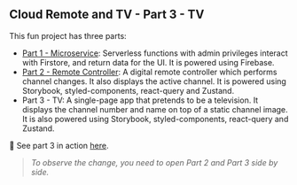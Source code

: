 ## Cloud Remote and TV - Part 3 - TV

This fun project has three parts:

-   [Part 1 - Microservice](https://github.com/alitursucular/cloud-remote-and-tv-part1-microservice): Serverless functions with admin privileges interact with Firstore, and return data for the UI. It is powered using Firebase.
-   [Part 2 - Remote Controller](https://github.com/alitursucular/cloud-remote-and-tv-part2-remote): A digital remote controller which performs channel changes. It also displays the active channel. It is powered using Storybook, styled-components, react-query and Zustand.
-   Part 3 - TV: A single-page app that pretends to be a television. It displays the channel number and name on top of a static channel image. It is also powered using Storybook, styled-components, react-query and Zustand.

🚀 See part 3 in action [here](https://alitursucular.github.io/cloud-remote-and-tv-part3-tv).

> _To observe the change, you need to open Part 2 and Part 3 side by side._
